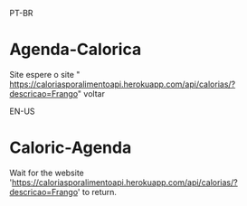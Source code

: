 PT-BR
# Agenda-Calorica
Site espere o site " https://caloriasporalimentoapi.herokuapp.com/api/calorias/?descricao=Frango" voltar


EN-US
# Caloric-Agenda
Wait for the website 'https://caloriasporalimentoapi.herokuapp.com/api/calorias/?descricao=Frango' to return.
